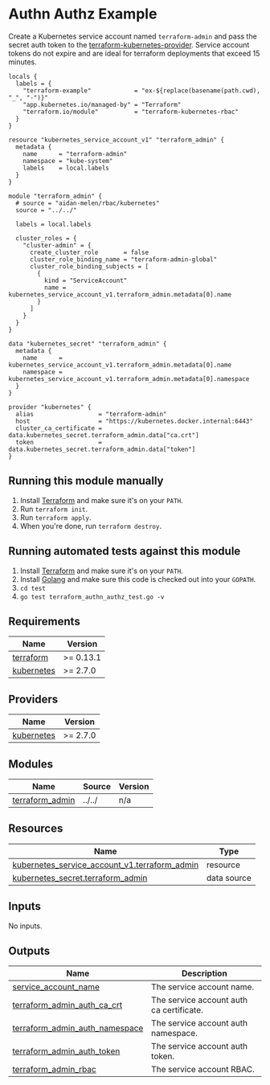 <!-- BEGINNING OF PRE-COMMIT-TERRAFORM DOCS HOOK -->


# Authn Authz Example

Create a Kubernetes service account named `terraform-admin` and pass the secret auth token to the [terraform-kubernetes-provider](https://registry.terraform.io/providers/hashicorp/kubernetes/latest/docs).
Service account tokens do not expire and are ideal for terraform deployments that exceed 15 minutes.

```hcl
locals {
  labels = {
    "terraform-example"            = "ex-${replace(basename(path.cwd), "_", "-")}"
    "app.kubernetes.io/managed-by" = "Terraform"
    "terraform.io/module"          = "terraform-kubernetes-rbac"
  }
}

resource "kubernetes_service_account_v1" "terraform_admin" {
  metadata {
    name      = "terraform-admin"
    namespace = "kube-system"
    labels    = local.labels
  }
}

module "terraform_admin" {
  # source = "aidan-melen/rbac/kubernetes"
  source = "../../"

  labels = local.labels

  cluster_roles = {
    "cluster-admin" = {
      create_cluster_role       = false
      cluster_role_binding_name = "terraform-admin-global"
      cluster_role_binding_subjects = [
        {
          kind = "ServiceAccount"
          name = kubernetes_service_account_v1.terraform_admin.metadata[0].name
        }
      ]
    }
  }
}

data "kubernetes_secret" "terraform_admin" {
  metadata {
    name      = kubernetes_service_account_v1.terraform_admin.metadata[0].name
    namespace = kubernetes_service_account_v1.terraform_admin.metadata[0].namespace
  }
}

provider "kubernetes" {
  alias                  = "terraform-admin"
  host                   = "https://kubernetes.docker.internal:6443"
  cluster_ca_certificate = data.kubernetes_secret.terraform_admin.data["ca.crt"]
  token                  = data.kubernetes_secret.terraform_admin.data["token"]
}
```

## Running this module manually

1. Install [Terraform](https://www.terraform.io/) and make sure it's on your `PATH`.
1. Run `terraform init`.
1. Run `terraform apply`.
1. When you're done, run `terraform destroy`.

## Running automated tests against this module

1. Install [Terraform](https://www.terraform.io/) and make sure it's on your `PATH`.
1. Install [Golang](https://golang.org/) and make sure this code is checked out into your `GOPATH`.
1. `cd test`
1. `go test terraform_authn_authz_test.go -v`

## Requirements

| Name | Version |
|------|---------|
| <a name="requirement_terraform"></a> [terraform](#requirement\_terraform) | >= 0.13.1 |
| <a name="requirement_kubernetes"></a> [kubernetes](#requirement\_kubernetes) | >= 2.7.0 |

## Providers

| Name | Version |
|------|---------|
| <a name="provider_kubernetes"></a> [kubernetes](#provider\_kubernetes) | >= 2.7.0 |

## Modules

| Name | Source | Version |
|------|--------|---------|
| <a name="module_terraform_admin"></a> [terraform\_admin](#module\_terraform\_admin) | ../../ | n/a |

## Resources

| Name | Type |
|------|------|
| [kubernetes_service_account_v1.terraform_admin](https://registry.terraform.io/providers/hashicorp/kubernetes/latest/docs/resources/service_account_v1) | resource |
| [kubernetes_secret.terraform_admin](https://registry.terraform.io/providers/hashicorp/kubernetes/latest/docs/data-sources/secret) | data source |

## Inputs

No inputs.

## Outputs

| Name | Description |
|------|-------------|
| <a name="output_service_account_name"></a> [service\_account\_name](#output\_service\_account\_name) | The service account name. |
| <a name="output_terraform_admin_auth_ca_crt"></a> [terraform\_admin\_auth\_ca\_crt](#output\_terraform\_admin\_auth\_ca\_crt) | The service account auth ca certificate. |
| <a name="output_terraform_admin_auth_namespace"></a> [terraform\_admin\_auth\_namespace](#output\_terraform\_admin\_auth\_namespace) | The service account auth namespace. |
| <a name="output_terraform_admin_auth_token"></a> [terraform\_admin\_auth\_token](#output\_terraform\_admin\_auth\_token) | The service account auth token. |
| <a name="output_terraform_admin_rbac"></a> [terraform\_admin\_rbac](#output\_terraform\_admin\_rbac) | The service account RBAC. |
<!-- END OF PRE-COMMIT-TERRAFORM DOCS HOOK -->

